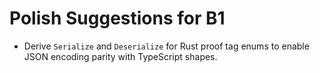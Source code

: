 # Polish Suggestions for B1

- Derive `Serialize` and `Deserialize` for Rust proof tag enums to enable JSON encoding parity with TypeScript shapes.
